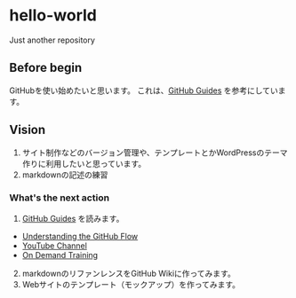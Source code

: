 # hello-world
Just another repository

## Before begin
GitHubを使い始めたいと思います。
これは、[GitHub Guides](https://guides.github.com/activities/hello-world/ "Hellow World") を参考にしています。

## Vision
1. サイト制作などのバージョン管理や、テンプレートとかWordPressのテーマ作りに利用したいと思っています。
2. markdownの記述の練習

### What's the next action

1. [GitHub Guides](https://guides.github.com/) を読みます。
 - [Understanding the GitHub Flow](https://guides.github.com/introduction/flow/)
 - [YouTube Channel](http://youtube.com/githubguides)
 - [On Demand Training](https://services.github.com/on-demand/)
2. markdownのリファンレンスをGitHub Wikiに作ってみます。
3. Webサイトのテンプレート（モックアップ）を作ってみます。
